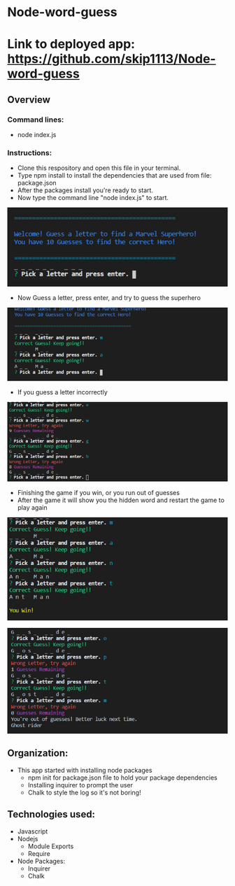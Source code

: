 # Node-word-guess

# Link to deployed app: https://github.com/skip1113/Node-word-guess

## Overview

### Command lines:
* node index.js
### Instructions:
* Clone this respository and open this file in your terminal.
* Type npm install to install the dependencies that are used from file: package.json
* After the packages install you're ready to start.
* Now type the command line "node index.js" to start.

![](/assets/images/word-start.png)

* Now Guess a letter, press enter, and try to guess the superhero

![](/assets/images/word-mid.png)

* If you guess a letter incorrectly

![](/assets/images/word-wrong.png)

* Finishing the game if you win, or you run out of guesses
* After the game it will show you the hidden word and restart the game to play again

![](/assets/images/word-fin.png)


![](/assets/images/word-lose.png)

## Organization:
* This app started with installing node packages
    * npm init for package.json file to hold your package dependencies
    * Installing inquirer to prompt the user
    * Chalk to style the log so it's not boring!
## Technologies used:
* Javascript
* Nodejs
    * Module Exports
    * Require
* Node Packages:
    * Inquirer 
    * Chalk
